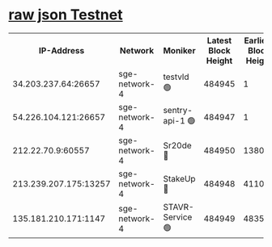 
[raw json Testnet](https://rpc-check.sget.stavr.tech/sget/rpc-sget-result.json)
=


<table><tr><th>IP-Address</th><th>Network</th><th>Moniker</th><th>Latest Block Height</th><th>Earliest Block Height</th><th>Catching Up</th><th>Voting Power</th><th>Scan Time</th></tr><tr><td>34.203.237.64:26657</td><td>sge-network-4</td><td>testvld 🟢</td><td>484945</td><td>1</td><td>False</td><td>0</td><td>2023-12-03T15:11:38.165820770UTC</td></tr><tr><td>54.226.104.121:26657</td><td>sge-network-4</td><td>sentry-api-1 🟢</td><td>484947</td><td>1</td><td>False</td><td>0</td><td>2023-12-03T15:11:51.165742821UTC</td></tr><tr><td>212.22.70.9:60557</td><td>sge-network-4</td><td>Sr20de 🔴</td><td>484950</td><td>138001</td><td>False</td><td>99</td><td>2023-12-03T15:12:06.744956283UTC</td></tr><tr><td>213.239.207.175:13257</td><td>sge-network-4</td><td>StakeUp 🔴</td><td>484948</td><td>411001</td><td>False</td><td>100</td><td>2023-12-03T15:11:59.670541563UTC</td></tr><tr><td>135.181.210.171:1147</td><td>sge-network-4</td><td>STAVR-Service 🟢</td><td>484949</td><td>483501</td><td>False</td><td>0</td><td>2023-12-03T15:12:00.097591772UTC</td></tr></table>
